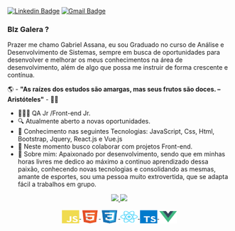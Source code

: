 [![Linkedin Badge](https://img.shields.io/badge/-LinkedIn-blue?style=flat-square&logo=Linkedin&logoColor=white&link=https://www.linkedin.com/in/gabriel-vieira-assana-62405414a/)](https://www.linkedin.com/in/gabriel-vieira-assana-62405414a/)
[![Gmail Badge](https://img.shields.io/badge/-Gmail-c14438?style=flat-square&logo=Gmail&logoColor=white&link=mailto:contato.gabrielhhz2@gmail.com)](mailto:contato.gabrielhhz2@gmail.com)
### Blz Galera ?
Prazer me chamo Gabriel Assana, eu sou Graduado no curso de Análise e Desenvolvimento de Sistemas, sempre em busca de oportunidades para desenvolver e melhorar os meus conhecimentos na área de desenvolvimento, além de algo que possa me instruir de forma crescente e contínua.

🌎 - **"As raízes dos estudos são amargas, mas seus frutos são doces. – Aristóteles"** - 🧠🚀

- 👨🏻‍💻  QA Jr /Front-end Jr.
- 🔍 Atualmente aberto a novas oportunidades.
- 📰 Conhecimento nas seguintes Tecnologias: JavaScript, Css, Html, Bootstrap, Jquery, React.js e Vue.js
- 📡 Neste momento busco colaborar com projetos Front-end.
- 💬 Sobre mim: Apaixonado por desenvolvimento, sendo que em minhas horas livres me dedico ao máximo a continuo aprendizado dessa paixão, conhecendo novas tecnologias e consolidando as mesmas, amante de esportes, sou uma pessoa muito extrovertida, que se adapta fácil a trabalhos em grupo.

<div align="center">
  <a href="https://github.com/gabriel-assana">
  <img height="180em" src="https://github-readme-stats.vercel.app/api?username=gabriel-assana&show_icons=true&theme=dracula&include_all_commits=true&count_private=true"/>
  <img height="180em" src="https://github-readme-stats.vercel.app/api/top-langs/?username=gabriel-assana&layout=compact&langs_count=7&theme=dracula"/>
</div>
  <div style="display: inline_block" align="center" ><br>
  <img align="center" alt="Gabriel-Js" height="30" width="40" src="https://raw.githubusercontent.com/devicons/devicon/master/icons/javascript/javascript-plain.svg">
  <img align="center" alt="Gabriel-HTML" height="30" width="40" src="https://raw.githubusercontent.com/devicons/devicon/master/icons/html5/html5-original.svg">
  <img align="center" alt="Gabriel-CSS" height="30" width="40" src="https://raw.githubusercontent.com/devicons/devicon/master/icons/css3/css3-original.svg">
  <img align="center" alt="Gabriel-React" height="30" width="40" src="https://raw.githubusercontent.com/devicons/devicon/master/icons/react/react-original.svg">
  <img align="center" alt="Gabriel-Ts" height="30" width="40" src="https://raw.githubusercontent.com/devicons/devicon/master/icons/typescript/typescript-plain.svg">
  <img align="center" alt="Gabriel-Vue" height="30" width="40" src="https://raw.githubusercontent.com/devicons/devicon/master/icons/vuejs/vuejs-original.svg"
</div>
